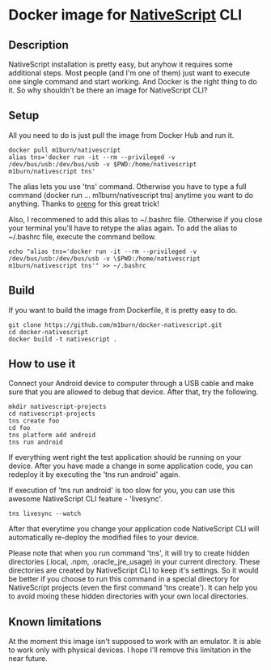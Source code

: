 # Docker image for [NativeScript](https://www.nativescript.org/) CLI

## Description
NativeScript installation is pretty easy, but anyhow it requires some additional steps. Most people (and I'm one of them) just want to execute one single command and start working. And Docker is the right thing to do it. So why shouldn't be there an image for NativeScript CLI?

## Setup
All you need to do is just pull the image from Docker Hub and run it.

    docker pull m1burn/nativescript
    alias tns='docker run -it --rm --privileged -v /dev/bus/usb:/dev/bus/usb -v $PWD:/home/nativescript m1burn/nativescript tns'
    
The alias lets you use 'tns' command. Otherwise you have to type a full command (docker run ... m1burn/nativescript tns) anytime you want to do anything. Thanks to [oreng](https://github.com/oren/docker-nativescript) for this great trick!

Also, I recommened to add this alias to ~/.bashrc file. Otherwise if you close your terminal you'll have to retype the alias again. To add the alias to ~/.bashrc file, execute the command bellow.

    echo "alias tns='docker run -it --rm --privileged -v /dev/bus/usb:/dev/bus/usb -v \$PWD:/home/nativescript m1burn/nativescript tns'" >> ~/.bashrc

## Build
If you want to build the image from Dockerfile, it is pretty easy to do.

    git clone https://github.com/m1burn/docker-nativescript.git
    cd docker-nativescript
    docker build -t nativescript .
    
## How to use it
Connect your Android device to computer through a USB cable and make sure that you are allowed to debug that device. After that, try the following.

    mkdir nativescript-projects
    cd nativescript-projects
    tns create foo
    cd foo
    tns platform add android
    tns run android

If everything went right the test application should be running on your device. After you have made a change in some application code, you can redeploy it by executing the 'tns run android' again.

If execution of 'tns run android' is too slow for you, you can use this awesome NativeScript CLI feature - 'livesync'.

    tns livesync --watch
    
After that everytime you change your application code NativeScript CLI will automatically re-deploy the modified files to your device.

Please note that when you run command 'tns', it will try to create hidden directories (.local, .npm, .oracle_jre_usage) in your current directory. These directories are created by NativeScript CLI to keep it's settings. So it would be better if you choose to run this command in a special directory for NativeScript projects (even the first command 'tns create'). It can help you to avoid mixing these hidden directories with your own local directories.

## Known limitations
At the moment this image isn't supposed to work with an emulator. It is able to work only with physical devices. I hope I'll remove this limitation in the near future.
